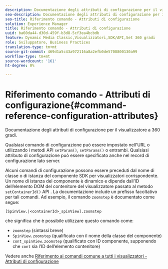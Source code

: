 ```yaml
---
description: Documentazione degli attributi di configurazione per il visualizzatore a 360 gradi.
seo-description: Documentazione degli attributi di configurazione per il visualizzatore a 360 gradi.
seo-title: Riferimento comando - Attributi di configurazione
solution: Experience Manager
title: Riferimento comando - Attributi di configurazione
uuid: ba60da44-d30d-459f-b3d8-5cf3ea4bcbdb
feature: Dynamic Media Classic,Visualizzatori,SDK/API,Set 360 gradi
role: Sviluppatore, Business Practices
translation-type: tm+mt
source-git-commit: 469d1a5c43a972116a8a2efb0de5708800130a99
workflow-type: tm+mt
source-wordcount: '161'
ht-degree: 0%

---
```



# Riferimento comando - Attributi di configurazione{#command-reference-configuration-attributes}

Documentazione degli attributi di configurazione per il visualizzatore a 360 gradi.

Qualsiasi comando di configurazione può essere impostato nell&#39;URL o utilizzando i metodi API `setParam()`, `setParams()` o entrambi. Qualsiasi attributo di configurazione può essere specificato anche nel record di configurazione lato server.

Alcuni comandi di configurazione possono essere preceduti dal nome di classe o di istanza del componente SDK per visualizzatori corrispondente. Un nome di istanza del componente è dinamico e dipende dall’ID dell’elemento DOM del contenitore del visualizzatore passato al metodo `setContainerId()` API . La documentazione include un prefisso facoltativo per tali comandi. Ad esempio, il comando `zoomstep` è documentato come segue:

`[SpinView.|<containerId>_spinView].zoomstep`

che significa che è possibile utilizzare questo comando come:

* `zoomstep` (sintassi breve)
* `SpinView.zoomstep` (qualificato con il nome della classe del componente)
* `cont_spinView.zoomstep` (qualificato con ID componente, supponendo che  `cont` sia l’ID dell’elemento contenitore)

Vedere anche [Riferimento ai comandi comune a tutti i visualizzatori - Attributi di configurazione](../../../r-html5-viewer-20-cmdref-configattrib/r-html5-viewer-20-cmdref-configattrib.md#concept-850e0f2c49b949deb7cfbfd330d329bd)
